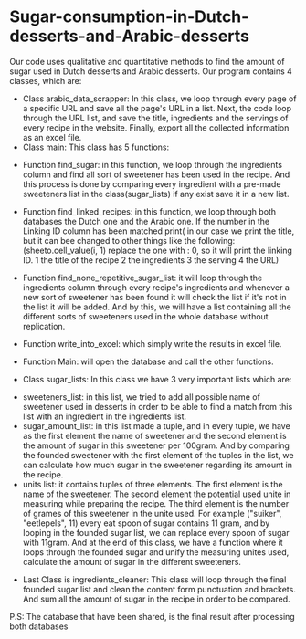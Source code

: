 # Sugar-consumption-in-Dutch-desserts-and-Arabic-desserts
Our code uses qualitative and quantitative methods to find the amount of sugar used in Dutch desserts and Arabic desserts.
Our program contains 4 classes, which are:
- Class arabic_data_scrapper:
In this class, we loop through every page of a specific URL and save all the page's URL in a list. Next, the code loop through the URL list, and save the title, ingredients and the servings of every recipe in the website. Finally, export all the collected information as an excel file.
- Class main:
This class has 5 functions:
* Function find_sugar: in this function, we loop through the ingredients column and find all sort of sweetener has been used in the recipe. And this process is done by comparing every ingredient with a pre-made sweeteners list in the class(sugar_lists) if any exist save it in a new list.
* Function find_linked_recipes: in this function, we loop through both databases the Dutch one and the Arabic one. If the number in the  Linking ID column has been matched print( in our case we print the title, but it can bee changed to other things like the following:  (sheeto.cell_value(i, 1) replace the one with : 0, so it will print the linking ID.
                                                1 the title of the recipe
                                                2 the ingredients
                                                3 the serving
                                                4 the URL)
* Function find_none_repetitive_sugar_list: it will loop through the ingredients column through every recipe's ingredients and whenever a new sort of sweetener has been found it will check the list if it's not in the list it will be added. And by this, we will have a list containing all the different sorts of sweeteners used in the whole database without replication.

* Function write_into_excel: which simply write the results in excel file.
* Function Main: will open the database and call the other functions.
- Class sugar_lists:
 In this class we have 3 very important lists which are:
 * sweeteners_list: in this list, we tried to add all possible name of sweetener used in desserts in order to be able to find a match from this list with an ingredient in the ingredients list.
* sugar_amount_list: in this list made a tuple, and in every tuple, we have as the first element the name of sweetener and the second element is the amount of sugar in this sweetener per 100gram. And by comparing the founded sweetener with the first element of the tuples in the list, we can calculate how much sugar in the sweetener regarding its amount in the recipe.
* units list: it contains tuples of three elements. The first element is the name of the sweetener. The second element the potential used unite in measuring while preparing the recipe. The third element is the number of grames of this sweetener in the unite used. For example 
("suiker", "eetlepels", 11) every eat spoon of sugar contains 11 gram, and by looping in the founded sugar list, we can replace every spoon of sugar with 11gram.
And at the end of this class, we have a function where it loops through the founded sugar and unify the measuring unites used, calculate the amount of sugar in the different sweeteners.
- Last Class is ingredients_cleaner:
This class will loop through the final founded sugar list and clean the content form punctuation and brackets. And sum all the amount of sugar in the recipe in order to be compared.

P.S: The database that have been shared, is the final result after processing both databases

